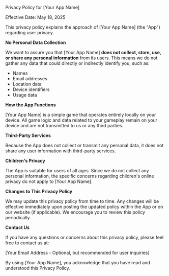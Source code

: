Privacy Policy for [Your App Name]

Effective Date: May 18, 2025

This privacy policy explains the approach of [Your App Name] (the "App") regarding user privacy.

**No Personal Data Collection**

We want to assure you that [Your App Name] **does not collect, store, use, or share any personal information** from its users. This means we do not gather any data that could directly or indirectly identify you, such as:

* Names
* Email addresses
* Location data
* Device identifiers
* Usage data

**How the App Functions**

[Your App Name] is a simple game that operates entirely locally on your device. All game logic and data related to your gameplay remain on your device and are not transmitted to us or any third parties.

**Third-Party Services**

Because the App does not collect or transmit any personal data, it does not share any user information with third-party services.

**Children's Privacy**

The App is suitable for users of all ages. Since we do not collect any personal information, the specific concerns regarding children's online privacy do not apply to [Your App Name].

**Changes to This Privacy Policy**

We may update this privacy policy from time to time. Any changes will be effective immediately upon posting the updated policy within the App or on our website (if applicable). We encourage you to review this policy periodically.

**Contact Us**

If you have any questions or concerns about this privacy policy, please feel free to contact us at:

[Your Email Address - Optional, but recommended for user inquiries]

By using [Your App Name], you acknowledge that you have read and understood this Privacy Policy.
